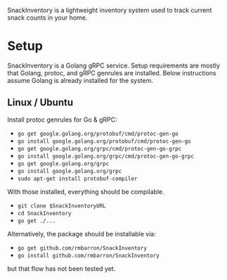 SnackInventory is a lightweight inventory system used to track current snack
counts in your home.

# Setup

SnackInventory is a Golang gRPC service. Setup requirements are mostly that
Golang, protoc, and gRPC genrules are installed. Below instructions assume
Golang is already installed for the system.

## Linux / Ubuntu

Install protoc genrules for Go & gRPC:
*  `go get google.golang.org/protobuf/cmd/protoc-gen-go`
*  `go install google.golang.org/protobuf/cmd/protoc-gen-go`
*  `go get google.golang.org/grpc/cmd/protoc-gen-go-grpc`
*  `go install google.golang.org/grpc/cmd/protoc-gen-go-grpc`
*  `go get google.golang.org/grpc`
*  `go install google.golang.org/grpc`
*  `sudo apt-get install protobuf-compiler`

With those installed, everything should be compilable.
*  `git clone $SnackInventoryURL`
*  `cd SnackInventory`
*  `go get ./...`

Alternatively, the package should be installable via:
*  `go get github.com/rmbarron/SnackInventory`
*  `go install github.com/rmbarron/SnackInventory`

but that flow has not been tested yet.
